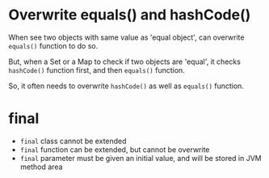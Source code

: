 # Overwrite equals() and hashCode()

When see two objects with same value as 'equal object', can overwrite `equals()` function to do so.

But, when a Set or a Map to check if two objects are 'equal', it checks `hashCode()` function first, and then `equals()` function.

So, it often needs to overwrite `hashCode()` as well as `equals()` function.

# final

- `final` class cannot be extended
- `final` function can be extended, but cannot be overwrite
- `final` parameter must be given an initial value, and will be stored in JVM method area

